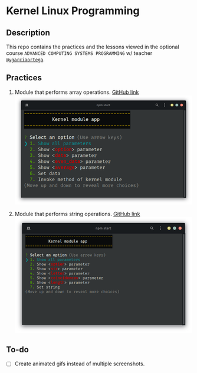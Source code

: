 # Kernel Linux Programming
## Description
This repo contains the practices and the lessons viewed in the optional course `ADVANCED COMPUTING SYSTEMS PROGRAMMING` w/ teacher [`@vgarciaortega`](https://github.com/vgarciaortega).

## Practices
1. Module that performs array operations. [GitHub link](https://github.com/JoelHernandez343/kernel-linux-programming/tree/main/practices/01-kernel-thread)
![](./practices/01-kernel-thread/docs/sc01.png)

2. Module that performs string operations. [GitHub link](https://github.com/JoelHernandez343/kernel-linux-programming/tree/main/practices/02-strings)
![](./practices/02-strings/docs/sc01.png)

## To-do
- [ ] Create animated gifs instead of multiple screenshots.
